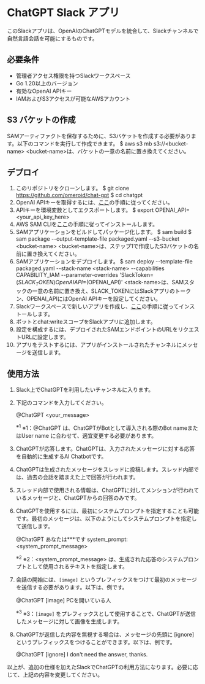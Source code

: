 # ChatGPT Slack アプリ
このSlackアプリは、OpenAIのChatGPTモデルを統合して、Slackチャンネルで自然言語会話を可能にするものです。
## 必要条件
- 管理者アクセス権限を持つSlackワークスペース
- Go 1.20以上のバージョン
- 有効なOpenAI APIキー
- IAMおよびS3アクセスが可能なAWSアカウント
## S3 バケットの作成
SAMアーティファクトを保存するために、S3バケットを作成する必要があります。以下のコマンドを実行して作成できます。
$ aws s3 mb s3://&lt;bucket-name&gt;
&lt;bucket-name&gt;は、バケットの一意の名前に置き換えてください。
## デプロイ
1. このリポジトリをクローンします。
$ git clone https://github.com/omeroid/chat-gpt
$ cd chatgpt
2. OpenAI APIキーを取得するには、[ここ](&lt;<https://beta.openai.com/docs/api-reference/authentication&gt;>)の手順に従ってください。
3. APIキーを環境変数としてエクスポートします。
$ export OPENAI_API=&lt;your_api_key_here&gt;
4. AWS SAM CLIを[ここ](&lt;<https://docs.aws.amazon.com/serverless-application-model/latest/developerguide/serverless-sam-cli-install.html&gt;>)の手順に従ってインストールします。
5. SAMアプリケーションをビルドしてパッケージ化します。
$ sam build
$ sam package --output-template-file packaged.yaml --s3-bucket &lt;bucket-name&gt;
&lt;bucket-name&gt;は、ステップ1で作成したS3バケットの名前に置き換えてください。
6. SAMアプリケーションをデプロイします。
$ sam deploy --template-file packaged.yaml --stack-name &lt;stack-name&gt; --capabilities CAPABILITY_IAM --parameter-overrides 'SlackToken=$(SLACK_TOKEN) OpenAIAPI=$(OPENAI_API)'
&lt;stack-name&gt;は、SAMスタックの一意の名前に置き換え、SLACK_TOKENにはSlackアプリのトークン、OPENAI_APIにはOpenAI APIキーを設定してください。
7. Slackワークスペースで新しいアプリを作成し、[ここ](&lt;<https://api.slack.com/start/overview#creating&gt;>)の手順に従ってインストールします。
8. ボットとchat:writeスコープをSlackアプリに追加します。
9. 設定を構成するには、デプロイされたSAMエンドポイントのURLをリクエストURLに設定します。
10. アプリをテストするには、アプリがインストールされたチャンネルにメッセージを送信します。
## 使用方法
1. Slack上でChatGPTを利用したいチャンネルに入ります。
2. 下記のコマンドを入力してください。
   
   @ChatGPT &lt;your_message&gt;
   
   <sup>※1</sup>
   ※1：@ChatGPT は、ChatGPTがBotとして導入される際のBot nameまたはUser name に合わせて、適宜変更する必要があります。
3. ChatGPTが応答します。ChatGPTは、入力されたメッセージに対する応答を自動的に生成するAI Chatbotです。
4. ChatGPTは生成されたメッセージをスレッドに投稿します。スレッド内部では、過去の会話を踏まえた上で回答が行われます。
5. スレッド内部で使用される情報は、ChatGPTに対してメンションが行われているメッセージと、ChatGPTからの回答のみです。
6. ChatGPTを使用するには、最初にシステムプロンプトを指定することも可能です。最初のメッセージは、以下のようにしてシステムプロンプトを指定して送信します。
   
   @ChatGPT あなたは***です 
       system_prompt: &lt;system_prompt_message&gt;
   
   <sup>※2</sup>
   ※2：&lt;system_prompt_message&gt; は、生成された応答のシステムプロンプトとして使用されるテキストを指定します。
7. 会話の開始には、`[image]` というプレフィックスをつけて最初のメッセージを送信する必要があります。以下は、例です。
   
   @ChatGPT [image] PCを開いている人
   
   <sup>※3</sup>
   ※3：`[image]` をプレフィックスとして使用することで、ChatGPTが送信したメッセージに対して画像を生成します。
8. ChatGPTが返信した内容を無視する場合は、メッセージの先頭に [ignore] というプレフィックスをつけることができます。以下は、例です。
   
   @ChatGPT [ignore] I don't need the answer, thanks.
   
以上が、追加の仕様を加えたSlackでChatGPTの利用方法になります。必要に応じて、上記の内容を変更してください。
